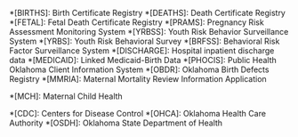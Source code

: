 *[BIRTHS]: Birth Certificate Registry
*[DEATHS]: Death Certificate Registry
*[FETAL]: Fetal Death Certificate Registry
*[PRAMS]: Pregnancy Risk Assessment Monitoring System
*[YRBSS]: Youth Risk Behavior Surveillance System
*[YRBS]: Youth Risk Behavioral Survey 
*[BRFSS]: Behavioral Risk Factor Surveillance System
*[DISCHARGE]: Hospital inpatient discharge data
*[MEDICAID]: Linked Medicaid-Birth Data
*[PHOCIS]: Public Health Oklahoma Client Information System
*[OBDR]: Oklahoma Birth Defects Registry
*[MMRIA]: Maternal Mortality Review Information Application

*[MCH]: Maternal Child Health

*[CDC]: Centers for Disease Control
*[OHCA]: Oklahoma Health Care Authority
*[OSDH]: Oklahoma State Department of Health